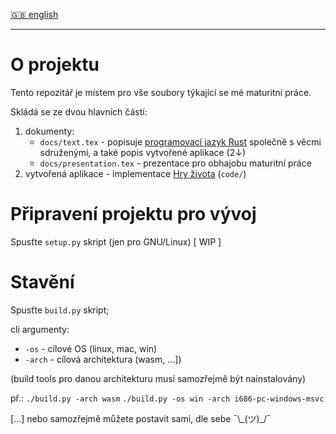 [🇬🇧 english](https://github.com/dynamo58/gol/blob/master/README.md)

---

# O projektu
Tento repozitář je místem pro vše soubory týkající se mé maturitní práce.

Skládá se ze dvou hlavních částí:
1) dokumenty:
    * `docs/text.tex` - popisuje [programovací jazyk Rust](https://www.rust-lang.org) společně s věcmi sdruženými, a také popis vytvořené aplikace (2↓)
    * `docs/presentation.tex` - prezentace pro obhajobu maturitní práce
2) vytvořená aplikace - implementace [Hry života](https://cs.wikipedia.org/wiki/Hra_%C5%BEivota) (`code/`)

# Připravení projektu pro vývoj
Spusťte `setup.py` skript (jen pro GNU/Linux) \[ WIP \]

# Stavění
Spusťte `build.py` skript;

cli argumenty:
* `-os` - cílové OS (linux, mac, win)
* `-arch` - cílová architektura (wasm, ...])

(build tools pro danou architekturu musí samozřejmě být nainstalovány)

př.:
```./build.py -arch wasm```
```./build.py -os win -arch i686-pc-windows-msvc```

[...] nebo samozřejmě můžete postavit sami, dle sebe ¯\\\_(ツ)\_/¯